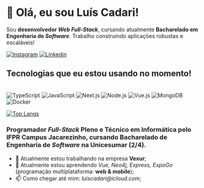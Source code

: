 # 👋 Olá, eu sou Luís Cadari!
Sou **desenvolvedor _Web Full-Stack_**, cursando atualmente **Bacharelado em Engenharia de _Software_**. Trabalho construindo aplicações robustas e escaláveis! 

[![Instagram](https://img.shields.io/badge/Instagram-E4405F?style=for-the-badge&logo=instagram&logoColor=white)](https://www.instagram.com/luiscadari/)
[![Linkedin](https://img.shields.io/badge/Linkedin-blue?style=for-the-badge)](https://www.linkedin.com/in/lu%C3%ADs-cadari-27893626a/)

## Tecnologias que eu estou usando no momento!

<div style="display: inline-block"><br/>
  <img align="center" alt="TypeScript" src="https://img.shields.io/badge/TypeScript-007ACC?style=for-the-badge&logo=typescript&logoColor=white">
  <img align="center" alt="JavaScript" src="https://img.shields.io/badge/JavaScript-F7DF1E?style=for-the-badge&logo=javascript&logoColor=black">
  <img align="center" alt="Next.js" src="https://img.shields.io/badge/Next.js-000000?style=for-the-badge&logo=nextdotjs&logoColor=white">
  <img align="center" alt="Node.js" src="https://img.shields.io/badge/Node.js-339933?style=for-the-badge&logo=nodedotjs&logoColor=white">
  <img align="center" alt="Vue.js" src="https://img.shields.io/badge/Vue.js-4FC08D?style=for-the-badge&logo=vuedotjs&logoColor=white">
  <img align="center" alt="MongoDB" src="https://img.shields.io/badge/MongoDB-47A248?style=for-the-badge&logo=mongodb&logoColor=white">
  <img align="center" alt="Docker" src="https://img.shields.io/badge/Docker-2496ED?style=for-the-badge&logo=docker&logoColor=white">
</div><br/>

 
 [![Top Langs](https://github-readme-stats.vercel.app/api/top-langs/?username=luiscadari&layout=compact)](https://github.com/luiscadari/github-readme-stats)
 
 ### Programador _Full-Stack_ Pleno e Técnico em Informática pelo IFPR Campus Jacarezinho, cursando Bacharelado de Engenharia de _Software_ na Unicesumar (2/4).

- 🔭 Atualmente estou trabalhando na empresa **Vexur**;
- 🌱 Atualmente estou aprendendo _Vue, Neo4j, Express, ExpoGo_ (programação multiplataforma: **web & mobile**);
- 📫 Como chegar até mim: _luiscadari@icloud.com_;

<!--
**luiscadari/luiscadari** is a ✨ _special_ ✨ repository because its `README.md` (this file) appears on your GitHub profile.

Here are some ideas to get you started:

- 🔭 I’m currently working on ...
- 🌱 I’m currently learning ...
- 👯 I’m looking to collaborate on ...
- 🤔 I’m looking for help with ...
- 💬 Ask me about ...
- 📫 How to reach me: ...
- 😄 Pronouns: ...
- ⚡ Fun fact: ...
-->
